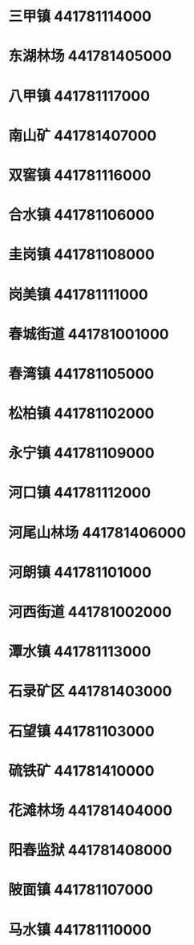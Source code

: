 # 三甲镇 441781114000
# 东湖林场 441781405000
# 八甲镇 441781117000
# 南山矿 441781407000
# 双窖镇 441781116000
# 合水镇 441781106000
# 圭岗镇 441781108000
# 岗美镇 441781111000
# 春城街道 441781001000
# 春湾镇 441781105000
# 松柏镇 441781102000
# 永宁镇 441781109000
# 河口镇 441781112000
# 河尾山林场 441781406000
# 河朗镇 441781101000
# 河西街道 441781002000
# 潭水镇 441781113000
# 石录矿区 441781403000
# 石望镇 441781103000
# 硫铁矿 441781410000
# 花滩林场 441781404000
# 阳春监狱 441781408000
# 陂面镇 441781107000
# 马水镇 441781110000

